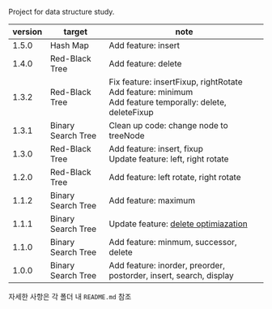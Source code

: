Project for data structure study.

|version|target|note|
|---|---|---|
|1.5.0|Hash Map|Add feature: insert|
|1.4.0|Red-Black Tree|Add feature: delete|
|1.3.2|Red-Black Tree|Fix feature: insertFixup, rightRotate<br>Add feature: minimum<br>Add feature temporally: delete, deleteFixup|
|1.3.1|Binary Search Tree|Clean up code: change node to treeNode|
|1.3.0|Red-Black Tree|Add feature: insert, fixup<br>Update feature: left, right rotate|
|1.2.0|Red-Black Tree|Add feature: left rotate, right rotate|
|1.1.2|Binary Search Tree|Add feature: maximum|
|1.1.1|Binary Search Tree|Update feature: [delete optimiazation](https://youtu.be/jZxjrJ9CgQw?t=1175)|
|1.1.0|Binary Search Tree|Add feature: minmum, successor, delete|
|1.0.0|Binary Search Tree|Add feature: inorder, preorder, postorder, insert, search, display|

자세한 사항은 각 폴더 내 `README.md` 참조